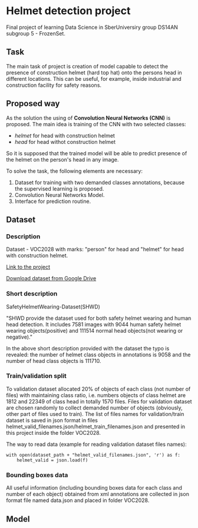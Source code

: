 # Helmet detection project

Final project of learning Data Science in SberUniversiry group DS14AN subgroup 5 - FrozenSet.

## Task

The main task of project is creation of model capable to detect the presence of construction helmet (hard top hat) onto the persons head in different locations. This can be useful, for example, inside industrial and construction facility for safety reasons.

## Proposed way

As the solution the using of **Convolution Neural Networks (CNN)** is proposed.
The main idea is training of the CNN with two selected classes:
- *helmet* for head with construction helmet
- *head* for head withot construction helmet

So it is supposed that the trained model will be able to predict presence of the helmet on the person's head in any image.

To solve the task, the following elements are necessary:

1. Dataset for training with two demanded classes annotations, because the supervised learning is proposed.
2. Convolution Neural Networks Model.
3. Interface for prediction routine.

## Dataset

### Description
Dataset - VOC2028 with marks: "person" for head and "helmet" for head with construction helmet.

[Link to the project](https://github.com/njvisionpower/Safety-Helmet-Wearing-Dataset)

[Download dataset from Google Drive](https://drive.google.com/file/d/1qWm7rrwvjAWs1slymbrLaCf7Q-wnGLEX/view)

### Short description

SafetyHelmetWearing-Dataset(SHWD)

"SHWD provide the dataset used for both safety helmet wearing and human head detection. It includes 7581 images with 9044 human safety helmet wearing objects(positive) and 111514 normal head objects(not wearing or negative)."

In the above short description provided with the dataset the typo is revealed: the number of helmet class objects in annotations is 9058 and the number of head class objects is 111710.

### Train/validation split

To validation dataset allocated 20% of objects of each class (not number of files) with maintaining class ratio, i.e. numbers objects of class helmet are 1812 and 22349 of class head in totally 1570 files. Files for validation dataset are chosen randomly to collect demanded number of objects (obviously, other part of files used to train). The list of files names for validation/train dataset is saved in json format in files helmet_valid_filenames.json/helmet_train_filenames.json and presented in this project inside the folder VOC2028.

The way to read data (example for reading validation dataset files names):

```
with open(dataset_path + "helmet_valid_filenames.json", 'r') as f:
    helmet_valid = json.load(f)
```
### Bounding boxes data

All useful information (including bounding boxes data for each class and number of each object) obtained from xml annotations are collected in json format file named data.json and placed in folder VOC2028.

## Model